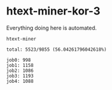# htext-miner-kor-3

Everything doing here is automated.

```
htext-miner

total: 5523/9855 (56.04261796042618%)

job0: 998
job1: 1158
job2: 1086
job3: 1193
job4: 1088
```